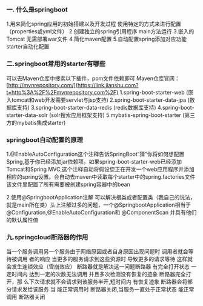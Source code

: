 ### 一. 什么是springboot

1.用来简化spring应用的初始搭建以及开发过程 使用特定的方式来进行配置（properties或yml文件）
 2.创建独立的spring引用程序 main方法运行
 3.嵌入的Tomcat 无需部署war文件
 4.简化maven配置
 5.自动配置spring添加对应功能starter自动化配置



### 二.springboot常用的starter有哪些

可以去Maven仓库中搜索以下插件，pom文件依赖即可
 Maven仓库官网：[http://mvnrepository.com/](https://link.jianshu.com?t=http%3A%2F%2Fmvnrepository.com%2F)
 1.spring-boot-starter-web (嵌入tomcat和web开发需要servlet与jsp支持)
 2.spring-boot-starter-data-jpa (数据库支持)
 3.spring-boot-starter-data-redis (redis数据库支持)
 4.spring-boot-starter-data-solr (solr搜索应用框架支持)
 5.mybatis-spring-boot-starter (第三方的mybatis集成starter)

### springboot自动配置的原理

1.@EnableAutoConfiguration这个注释告诉SpringBoot“猜”你将如何想配置Spring,基于你已经添加jar依赖项。如果spring-boot-starter-web已经添加Tomcat和Spring MVC,这个注释自动将假设您正在开发一个web应用程序并添加相应的spring设置。会自动去maven中读取每个starter中的spring.factories文件  该文件里配置了所有需要被创建spring容器中的bean

2.使用@SpringbootApplication注解  可以解决根类或者配置类（我自己的说法，就是main所在类）头上注解过多的问题，一个@SpringbootApplication相当于@Configuration,@EnableAutoConfiguration和 @ComponentScan 并具有他们的默认属性值

### 九.springcloud断路器的作用

当一个服务调用另一个服务由于网络原因或者自身原因出现问题时 调用者就会等待被调用
 者的响应 当更多的服务请求到这些资源时
 导致更多的请求等待 这样就会发生连锁效应（雪崩效应） 断路器就是解决这一问题断路器
 有完全打开状态
 一定时间内 达到一定的次数无法调用 并且多次检测没有恢复的迹象 断路器完全打开，那
 么下次请求就不会请求到该服务半开,短时间内 有恢复迹象 断路器会将部分请求发给该服务 当
 能正常调用时 断路器关闭,当服务一直处于正常状态 能正常调用 断路器关闭

